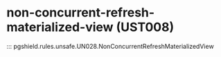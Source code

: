 # non-concurrent-refresh-materialized-view (UST008)

::: pgshield.rules.unsafe.UN028.NonConcurrentRefreshMaterializedView

